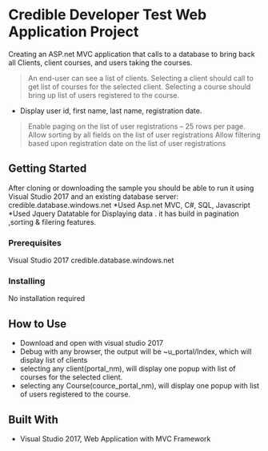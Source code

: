 # Credible Developer Test Web Application Project

Creating an ASP.net MVC application that calls to a database to bring back all Clients, client courses, and users taking the courses.

> An end-user can see a list of clients.
> Selecting a client should call to get list of courses for the selected client.
> Selecting a course should bring up list of users registered to the course.
* Display user id, first name, last name, registration date.

> Enable paging on the list of user registrations – 25 rows per page.
> Allow sorting by all fields on the list of user registrations
> Allow filtering based upon registration date on the list of user registrations

## Getting Started

After cloning or downloading the sample you should be able to run it using Visual Studio 2017 and an existing database server: credible.database.windows.net
*Used Asp.net MVC, C#, SQL, Javascript 
*Used Jquery Datatable for Displaying data . it has build in pagination ,sorting & filering features.

### Prerequisites

Visual Studio 2017
credible.database.windows.net

### Installing

No installation required

## How to Use

* Download and open with visual studio 2017
* Debug with any browser, the output will be ~u_portal/Index, which will display list of clients 
* selecting any client(portal_nm), will display one popup with list of courses for the selected client.
* selecting any Course(cource_portal_nm), will display one popup with list of users registered to the course.



## Built With

* Visual Studio 2017, Web Application with MVC Framework





